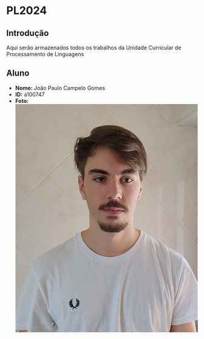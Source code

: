 # PL2024

## Introdução
Aqui serão armazenados todos os trabalhos da Unidade Curricular de Processamento de Linguagens

## Aluno

- **Nome:** João Paulo Campelo Gomes
- **ID:** a100747
- **Foto:** ![Fotografia do aluno](myfoto.jpg)